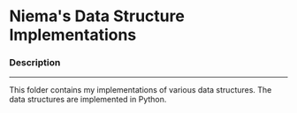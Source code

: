 # Niema's Data Structure Implementations #

### Description
---
This folder contains my implementations of various data structures. The data structures are implemented in Python.
